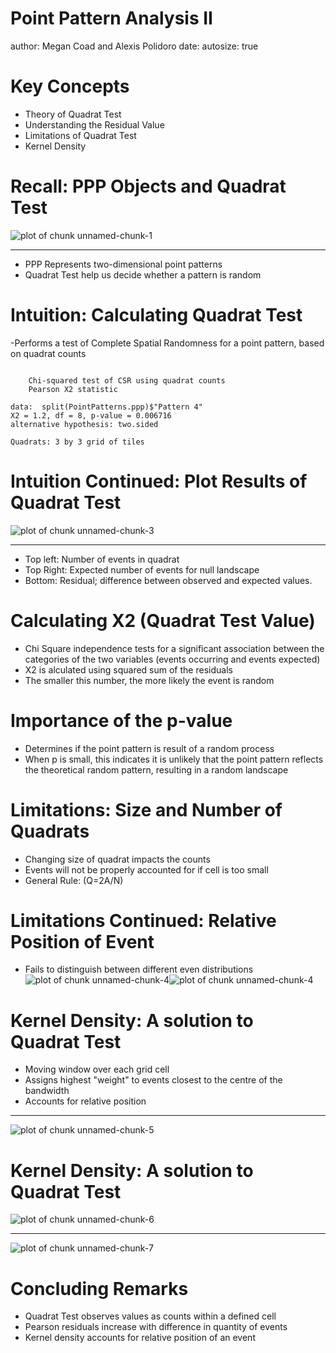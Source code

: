 Point Pattern Analysis II
========================================================
author: Megan Coad and Alexis Polidoro
date: 
autosize: true

Key Concepts
========================================================

- Theory of Quadrat Test 
- Understanding the Residual Value
- Limitations of Quadrat Test 
- Kernel Density


Recall: PPP Objects and Quadrat Test  
========================================================

![plot of chunk unnamed-chunk-1](10-Point-Pattern-Analysis-II-Slides-figure/unnamed-chunk-1-1.png)

***
- PPP Represents two-dimensional point patterns
- Quadrat Test help us decide whether a pattern is random

Intuition: Calculating Quadrat Test  
========================================================
-Performs a test of Complete Spatial Randomness for a point pattern, based on quadrat counts

```

	Chi-squared test of CSR using quadrat counts
	Pearson X2 statistic

data:  split(PointPatterns.ppp)$"Pattern 4"
X2 = 1.2, df = 8, p-value = 0.006716
alternative hypothesis: two.sided

Quadrats: 3 by 3 grid of tiles
```

Intuition Continued: Plot Results of Quadrat Test  
========================================================
![plot of chunk unnamed-chunk-3](10-Point-Pattern-Analysis-II-Slides-figure/unnamed-chunk-3-1.png)
***
- Top left: Number of events in quadrat 
- Top Right: Expected number of events for null landscape
- Bottom: Residual; difference between observed and expected values. 


Calculating X2 (Quadrat Test Value)
========================================================
- Chi Square independence tests for a significant association between the categories of the two variables (events occurring and events expected)
- X2 is alculated using squared sum of the residuals
- The smaller this number, the more likely the event is random

Importance of the p-value
========================================================
- Determines if the point pattern is result of a random process
- When p is small, this indicates it is unlikely that the point pattern reflects the theoretical random pattern, resulting in a random landscape

Limitations: Size and Number of Quadrats 
========================================================
- Changing size of quadrat impacts the counts
- Events will not be properly accounted for if cell is too small
- General Rule: (Q=2A/N)

Limitations Continued: Relative Position of Event
========================================================
- Fails to distinguish between different even distributions
![plot of chunk unnamed-chunk-4](10-Point-Pattern-Analysis-II-Slides-figure/unnamed-chunk-4-1.png)![plot of chunk unnamed-chunk-4](10-Point-Pattern-Analysis-II-Slides-figure/unnamed-chunk-4-2.png)

Kernel Density: A solution to Quadrat Test
========================================================
- Moving window over each grid cell
- Assigns highest "weight" to events closest to the centre of the bandwidth
- Accounts for relative position

***
![plot of chunk unnamed-chunk-5](10-Point-Pattern-Analysis-II-Slides-figure/unnamed-chunk-5-1.png)


Kernel Density: A solution to Quadrat Test 
========================================================
![plot of chunk unnamed-chunk-6](10-Point-Pattern-Analysis-II-Slides-figure/unnamed-chunk-6-1.png)
***
![plot of chunk unnamed-chunk-7](10-Point-Pattern-Analysis-II-Slides-figure/unnamed-chunk-7-1.png)

Concluding Remarks
========================================================
- Quadrat Test observes values as counts within a defined cell 
- Pearson residuals increase with difference in quantity of events
- Kernel density accounts for relative position of an event 

